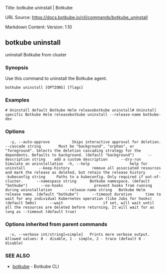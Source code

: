 Title: botkube uninstall | Botkube

URL Source: https://docs.botkube.io/cli/commands/botkube_uninstall

Markdown Content:
Version: 1.10

botkube uninstall[​](#botkube-uninstall "Direct link to botkube uninstall")
---------------------------------------------------------------------------

uninstall Botkube from cluster

### Synopsis[​](#synopsis "Direct link to Synopsis")

Use this command to uninstall the Botkube agent.

    botkube uninstall [OPTIONS] [flags]

### Examples[​](#examples "Direct link to Examples")

    # Uninstall default Botkube Helm releasebotkube uninstall# Uninstall specific Botkube Helm releasebotkube uninstall --release-name botkube-dev

### Options[​](#options "Direct link to Options")

      -y, --auto-approve          Skips interactive approval for deletion.      --cascade string        Must be "background", "orphan", or "foreground". Selects the deletion cascading strategy for the dependents. Defaults to background. (default "background")      --description string    add a custom description      --dry-run               Simulate an uninstallation  -h, --help                  help for uninstall      --keep-history          remove all associated resources and mark the release as deleted, but retain the release history      --kubeconfig string     Paths to a kubeconfig. Only required if out-of-cluster.      --namespace string      Botkube namespace. (default "botkube")      --no-hooks              prevent hooks from running during uninstallation      --release-name string   Botkube Helm release name. (default "botkube")      --timeout duration      time to wait for any individual Kubernetes operation (like Jobs for hooks) (default 5m0s)      --wait                  if set, will wait until all the resources are deleted before returning. It will wait for as long as --timeout (default true)

### Options inherited from parent commands[​](#options-inherited-from-parent-commands "Direct link to Options inherited from parent commands")

      -v, --verbose int/string[=simple]   Prints more verbose output. Allowed values: 0 - disable, 1 - simple, 2 - trace (default 0 - disable)

### SEE ALSO[​](#see-also "Direct link to SEE ALSO")

*   [botkube](https://docs.botkube.io/cli/commands/botkube) - Botkube CLI
